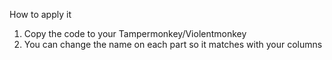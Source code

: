 How to apply it

1. Copy the code to your Tampermonkey/Violentmonkey
2. You can change the name on each part so it matches with your columns
